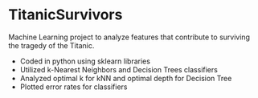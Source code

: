 # TitanicSurvivors
Machine Learning project to analyze features that contribute to surviving the tragedy of the Titanic.
- Coded in python using sklearn libraries
- Utilized k-Nearest Neighbors and Decision Trees classifiers
- Analyzed optimal k for kNN and optimal depth for Decision Tree
- Plotted error rates for classifiers
